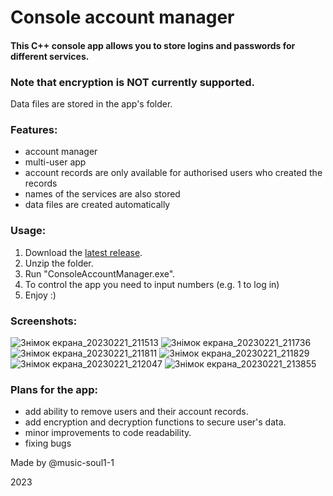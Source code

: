 # Console account manager
#### This C++ console app allows you to store logins and passwords for different services.
### Note that encryption is NOT currently supported.
Data files are stored in the app's folder.

### Features:
* account manager
* multi-user app
* account records are only available for authorised users who created the records
* names of the services are also stored
* data files are created automatically

### Usage:
1. Download the [latest release](https://github.com/music-soul1-1/ConsoleAccountManager/releases).
2. Unzip the folder.
3. Run "ConsoleAccountManager.exe".
4. To control the app you need to input numbers (e.g. 1 to log in)
5. Enjoy :)

### Screenshots:

![Знімок екрана_20230221_211513](https://user-images.githubusercontent.com/72669184/220441132-52ba0741-9d1d-4333-b4ad-87c95266ddf8.png)
![Знімок екрана_20230221_211736](https://user-images.githubusercontent.com/72669184/220441232-04baa18b-2111-41dd-b0ee-fa802a1a5d04.png)
![Знімок екрана_20230221_211811](https://user-images.githubusercontent.com/72669184/220441312-0fc083f9-7f7a-40c8-871b-ff0a9e2dba1b.png)
![Знімок екрана_20230221_211829](https://user-images.githubusercontent.com/72669184/220441325-c71b877d-8cd5-49b9-a64d-075d0466963a.png)
![Знімок екрана_20230221_212047](https://user-images.githubusercontent.com/72669184/220441332-3caaf763-6d72-4a5b-9eec-1f3320be5aa0.png)
![Знімок екрана_20230221_213855](https://user-images.githubusercontent.com/72669184/220442269-4a8a553e-4e9c-42ac-8280-10e2a8449fba.png)



### Plans for the app:
* add ability to remove users and their account records.
* add encryption and decryption functions to secure user's data.
* minor improvements to code readability.
* fixing bugs


Made by @music-soul1-1

2023
